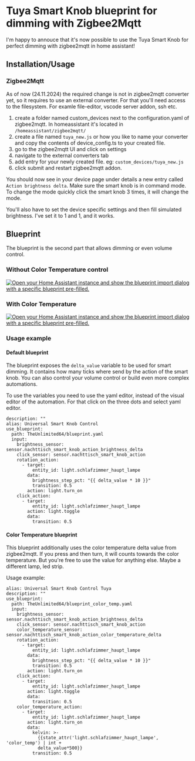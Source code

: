 # Tuya Smart Knob blueprint for dimming with Zigbee2Mqtt

I'm happy to annouce that it's now possible to use the Tuya Smart Knob for perfect dimming with zigbee2mqtt in home assistant!

## Installation/Usage

### Zigbee2Mqtt

As of now (24.11.2024) the required change is not in zigbee2mqtt converter yet, so it requires to use an external converter. For that you'll need access to the filesystem. For examle file-editor, vscode server addon, ssh etc.

1. create a folder named custom_devices next to the configuration.yaml of zigbee2mqtt. In homeassistant it's located in `/homeassistant/zigbee2mqtt/`
2. create a file named `tuya_new.js` or how you like to name your converter and copy the contents of device_config.ts to your created file.
3. go to the zigbee2mqtt UI and click on settings
4. navigate to the external converters tab
5. add entry for your newly created file. eg: `custom_devices/tuya_new.js`
6. click submit and restart zigbee2mqtt addon.

You should now see in your device page under details a new entry called `Action brightness delta`. Make sure the smart knob is in command mode. To change the mode quickly click the smart knob 3 times, it will change the mode.

You'll also have to set the device specific settings and then fill simulated brightness. I've set it to 1 and 1, and it works.

## Blueprint

The blueprint is the second part that allows dimming or even volume control.

### Without Color Temperature control

[![Open your Home Assistant instance and show the blueprint import dialog with a specific blueprint pre-filled.](https://my.home-assistant.io/badges/blueprint_import.svg)](https://my.home-assistant.io/redirect/blueprint_import/?blueprint_url=https%3A%2F%2Fgithub.com%2FTheUnlimited64%2Ftuya_smart_knob_blueprint%2Fblob%2FBlueprint_V1%2Fblueprint.yaml)

### With Color Temperature

[![Open your Home Assistant instance and show the blueprint import dialog with a specific blueprint pre-filled.](https://my.home-assistant.io/badges/blueprint_import.svg)](https://my.home-assistant.io/redirect/blueprint_import/?blueprint_url=https%3A%2F%2Fgithub.com%2FTheUnlimited64%2Ftuya_smart_knob_blueprint%2Fblob%2FBlueprint_Color_Temp_V1%2Fblueprint_color_temp.yaml)

### Usage example

#### Default blueprint

The blueprint exposes the `delta_value` variable to be used for smart dimming. It contains how many ticks where send by the action of the smart knob. You can also control your volume control or build even more complex automations.


To use the variables you need to use the yaml editor, instead of the visual editor of the automation. For that click on the three dots and select yaml editor.


```
description: ""
alias: Universal Smart Knob Control
use_blueprint:
  path: TheUnlimited64/blueprint.yaml
  input:
    brightness_sensor: sensor.nachttisch_smart_knob_action_brightness_delta
    click_sensor: sensor.nachttisch_smart_knob_action
    rotation_action:
      - target:
          entity_id: light.schlafzimmer_haupt_lampe
        data:
          brightness_step_pct: "{{ delta_value * 10 }}"
          transition: 0.5
        action: light.turn_on
    click_action:
      - target:
          entity_id: light.schlafzimmer_haupt_lampe
        action: light.toggle
        data:
          transition: 0.5
```

#### Color Temperature blueprint

This blueprint additionally uses the color temperature delta value from zigbee2mqtt. If you press and then turn, it will counts towards the color temperature. But you're free to use the value for anything else. Maybe a different lamp, led strip.


Usage example:

```
alias: Universal Smart Knob Control Tuya
description: ""
use_blueprint:
  path: TheUnlimited64/blueprint_color_temp.yaml
  input:
    brightness_sensor: sensor.nachttisch_smart_knob_action_brightness_delta
    click_sensor: sensor.nachttisch_smart_knob_action
    color_temperature_sensor: sensor.nachttisch_smart_knob_action_color_temperature_delta
    rotation_action:
      - target:
          entity_id: light.schlafzimmer_haupt_lampe
        data:
          brightness_step_pct: "{{ delta_value * 10 }}"
          transition: 0.5
        action: light.turn_on
    click_action:
      - target:
          entity_id: light.schlafzimmer_haupt_lampe
        action: light.toggle
        data:
          transition: 0.5
    color_temperature_action:
      - target:
          entity_id: light.schlafzimmer_haupt_lampe
        action: light.turn_on
        data:
          kelvin: >-
            {{state_attr('light.schlafzimmer_haupt_lampe', 'color_temp') | int +
            delta_value*500}}
          transition: 0.5

```